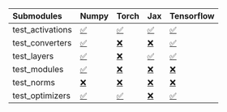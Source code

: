 | Submodules       | Numpy                                                                                                                           | Torch                                                                                                                           | Jax                                                                                                                             | Tensorflow                                                                                                                      |
|:-----------------|:--------------------------------------------------------------------------------------------------------------------------------|:--------------------------------------------------------------------------------------------------------------------------------|:--------------------------------------------------------------------------------------------------------------------------------|:--------------------------------------------------------------------------------------------------------------------------------|
| test_activations | <a href="https://github.com/unifyai/ivy/runs/7919578075?check_suite_focus=true" rel="noopener noreferrer" target="_blank">✅</a> | <a href="https://github.com/unifyai/ivy/runs/7919579293?check_suite_focus=true" rel="noopener noreferrer" target="_blank">✅</a> | <a href="https://github.com/unifyai/ivy/runs/7919580145?check_suite_focus=true" rel="noopener noreferrer" target="_blank">✅</a> | <a href="https://github.com/unifyai/ivy/runs/7919581172?check_suite_focus=true" rel="noopener noreferrer" target="_blank">✅</a> |
| test_converters  | <a href="https://github.com/unifyai/ivy/runs/7919578260?check_suite_focus=true" rel="noopener noreferrer" target="_blank">✅</a> | <a href="https://github.com/unifyai/ivy/runs/7919579432?check_suite_focus=true" rel="noopener noreferrer" target="_blank">❌</a> | <a href="https://github.com/unifyai/ivy/runs/7919580317?check_suite_focus=true" rel="noopener noreferrer" target="_blank">❌</a> | <a href="https://github.com/unifyai/ivy/runs/7919581272?check_suite_focus=true" rel="noopener noreferrer" target="_blank">✅</a> |
| test_layers      | <a href="https://github.com/unifyai/ivy/runs/7919578522?check_suite_focus=true" rel="noopener noreferrer" target="_blank">✅</a> | <a href="https://github.com/unifyai/ivy/runs/7919579555?check_suite_focus=true" rel="noopener noreferrer" target="_blank">❌</a> | <a href="https://github.com/unifyai/ivy/runs/7919580605?check_suite_focus=true" rel="noopener noreferrer" target="_blank">✅</a> | <a href="https://github.com/unifyai/ivy/runs/7919581408?check_suite_focus=true" rel="noopener noreferrer" target="_blank">✅</a> |
| test_modules     | <a href="https://github.com/unifyai/ivy/runs/7919578868?check_suite_focus=true" rel="noopener noreferrer" target="_blank">✅</a> | <a href="https://github.com/unifyai/ivy/runs/7919579685?check_suite_focus=true" rel="noopener noreferrer" target="_blank">❌</a> | <a href="https://github.com/unifyai/ivy/runs/7919580754?check_suite_focus=true" rel="noopener noreferrer" target="_blank">❌</a> | <a href="https://github.com/unifyai/ivy/runs/7919581515?check_suite_focus=true" rel="noopener noreferrer" target="_blank">❌</a> |
| test_norms       | <a href="https://github.com/unifyai/ivy/runs/7919578999?check_suite_focus=true" rel="noopener noreferrer" target="_blank">❌</a> | <a href="https://github.com/unifyai/ivy/runs/7919579836?check_suite_focus=true" rel="noopener noreferrer" target="_blank">❌</a> | <a href="https://github.com/unifyai/ivy/runs/7919580895?check_suite_focus=true" rel="noopener noreferrer" target="_blank">❌</a> | <a href="https://github.com/unifyai/ivy/runs/7919581653?check_suite_focus=true" rel="noopener noreferrer" target="_blank">❌</a> |
| test_optimizers  | <a href="https://github.com/unifyai/ivy/runs/7919579126?check_suite_focus=true" rel="noopener noreferrer" target="_blank">✅</a> | <a href="https://github.com/unifyai/ivy/runs/7919579999?check_suite_focus=true" rel="noopener noreferrer" target="_blank">✅</a> | <a href="https://github.com/unifyai/ivy/runs/7919581045?check_suite_focus=true" rel="noopener noreferrer" target="_blank">❌</a> | <a href="https://github.com/unifyai/ivy/runs/7919581772?check_suite_focus=true" rel="noopener noreferrer" target="_blank">✅</a> |